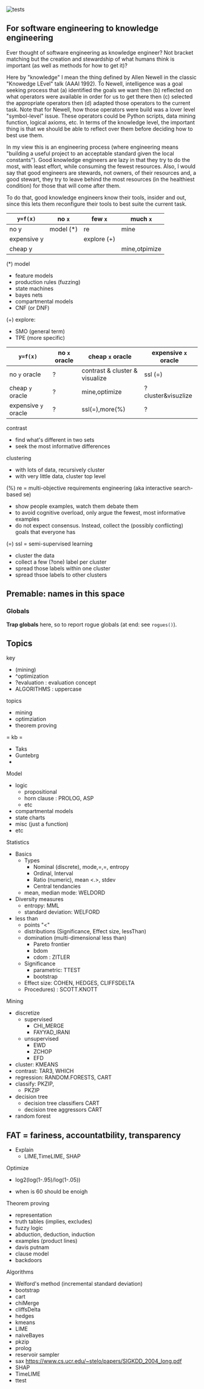![tests](https://github.com/timm/duo/actions/workflows/tests/badge.svg)

## For software engineering to knowledge engineering
Ever thought of software engineering as knowledge engineer? Not bracket matching but the creation and stewardship of
what humans think is important (as well as methods for how to get it)?

Here by "knowledge" I mean the thing defined by Allen Newell in the classic "Knowedge LEvel" talk (AAAI 1992). To Newell,
intelligence was a goal seeking process that (a) identified the goals we want then (b) reflected on
what operators were available in order for us to get there then (c) selected the appropriate operators then (d) adapted those operators
to the current task. Note that for Newell, how those operators were build was a lover level "symbol-level" issue. These operators could
be Python scripts, data mining function, logical axioms, etc. In terms of the knowledge level, the important thing is that we
should be able to reflect over them before deciding how to best use them.
   
In my view this is an engineering process (where engineering means "building a useful project to an acceptable standard
given the local constants"). Good knowledge engineers are lazy in that they try to do
the most, with  least effort, while consuming the fewest resources. Also, I would say that good engineers are stewards, not
owners, of their resources and, a good stewart, they try to leave behind the most resources (in the healthiest condition)
for those that will come after them.
  
To do that, good knowledge engineers know their tools, insider and out, since this lets them reconfigure their tools to
best suite the current task. 
  
|`y=f(x)`   | no `x` | few `x`| much `x` |
|-----------|--------|--------|----------|
| no y      | model (*)| re    |   mine    |
| expensive y|       |  explore (+)   |         |
| cheap y   |        |        | mine,otpimize |

(*) model
  
- feature models
- production rules (fuzzing)
- state machines
- bayes nets
- compartmental models
- CNF (or DNF)
  
(+) explore:
- SMO (general term)
- TPE (more specific)
 
 
|`y=f(x)`               |  no `x` oracle | cheap `x` oracle | expensive `x` oracle |
|-----------------------|----------------|------------------|----------------------|
| no `y` oracle         |  ?          |contrast & cluster & visualize|   ssl (=)            |
| cheap `y` oracle      |  ?          |mine,optimize     | ?  cluster&visuzlize   |  
| expensive  `y` oracle |  ?          |ssl(=),more(%)    |  ?                      |

 
 contrast
   
 - find what's different in two sets
 - seek the most informative differences 

 clustering
 - with lots of data, recursively cluster
 - with very little data, cluster top level

(%) re = multi-objective requirements engineering (aka interactive search-based se)
 
- show people examples, watch them debate them
- to avoid cognitive overload, only argue the fewest, most informative examples 
- do not expect consensus. Instead, collect the (possibly conflicting) goals that everyone has

(=) ssl = semi-supervised learning
  
- cluster the data
- collect a few (?one) label per cluster
- spread those labels within one cluster
- spread thsoe labels to other clusters

## Premable: names in this space
### Globals
**Trap globals** here, so to report rogue globals (at end: see `rogues()`).

## Topics
key

- (mining)
- ^optimization
- ?evaluation : evaluation concept
- ALGORITHMS : uppercase

topics

- mining
- optimziation
- theorem proving

= kb =

  * Taks
  * Guntebrg
  * 

Model

- logic
  - propositional
  - horn clause : PROLOG, ASP
  - etc
- compartmental models
- state charts
- misc (just a function)
- etc

Statistics

- Basics
  - Types
    - Nominal (discrete), mode,=,\=, entropy
    - Ordinal, Interval
    - Ratio (numeric), mean <.>, stdev
     - Central tendancies
  - mean, median mode: WELDORD
- Diversity measures
  - entropy: MML
  - standard deviation: WELFORD
 - less than
    - points "<"
    - distributions (Significance, Effect size, lessThan)
    - domination (multi-dimensional less than)
      - Pareto frontier
      - bdom
      - cdom : ZITLER
    - Significance
      - parametric: TTEST
      - bootstrap
    - Effect size: COHEN, HEDGES, CLIFFSDELTA
    - Procedures) : SCOTT.KNOTT
 
Mining

- discretize
  - supervised
    - CHI_MERGE
    - FAYYAD_IRANI
  - unsupervised
    - EWD
    - ZCHOP
    - EFD
- cluster: KMEANS
- contrast: TAR3, WHICH
- regression: RANDOM.FORESTS, CART
- classify: PKZIP, 
  - PKZIP 
- decision tree
  - decision tree classifiers CART
  - decision tree aggressors  CART
- random forest
 

FAT = fariness, accountatbility, transparency
- 
- Explain
  - LIME,TimeLIME, SHAP

Optimize

- log2(log(1-.95)/log(1-.05))

- when is 60 should be enoigh 

Theorem proving

- representation
- truth tables (implies, excludes)
- fuzzy logic
- abduction, deduction, induction
- examples (product lines)
- davis putnam
- clause model
- backdoors

Algorithms

- Welford's method (incremental standard deviation)
- bootstrap
- cart
- chiMerge
- cliffsDelta
- hedges
- kmeans
- LIME
- naiveBayes
- pkzip 
- prolog
- reservoir sampler
- sax https://www.cs.ucr.edu/~stelo/papers/SIGKDD_2004_long.pdf
- SHAP
- TimeLIME
- ttest
